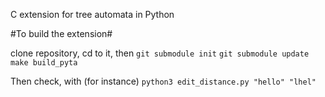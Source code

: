 C extension for tree automata in Python

#To build the extension#

clone repository, cd to it, then
`git submodule init`
`git submodule update`
`make build_pyta`

Then check, with (for instance)
`python3 edit_distance.py "hello" "lhel"`

